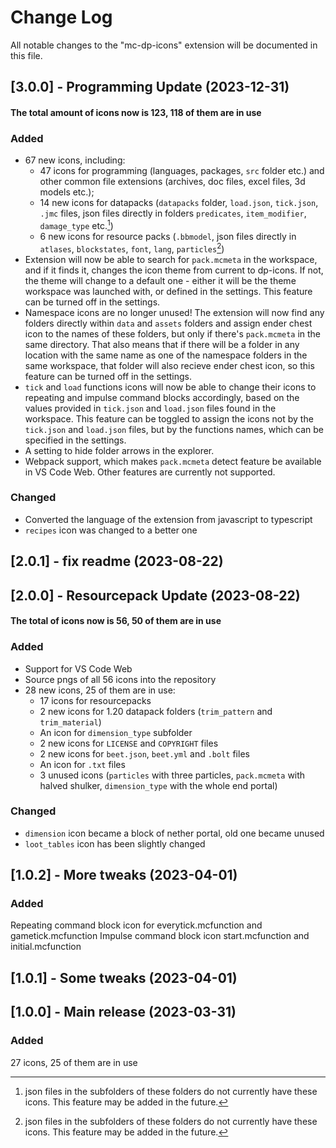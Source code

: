 # Change Log

All notable changes to the "mc-dp-icons" extension will be documented in this file.

## [3.0.0] - Programming Update (2023-12-31)
#### The total amount of icons now is 123, 118 of them are in use
### Added
- 67 new icons, including:
    - 47 icons for programming (languages, packages, `src` folder etc.) and other common file extensions (archives, doc files, excel files, 3d models etc.);
    - 14 new icons for datapacks (`datapacks` folder, `load.json`, `tick.json`, `.jmc` files, json files directly in folders `predicates`, `item_modifier`, `damage_type` etc.[^1])
    - 6 new icons for resource packs (`.bbmodel`, json files directly in `atlases`, `blockstates`, `font`, `lang`, `particles`[^1])
- Extension will now be able to search for `pack.mcmeta` in the workspace, and if it finds it, changes the icon theme from current to dp-icons. If not, the theme will change to a default one - either it will be the theme workspace was launched with, or defined in the settings. This feature can be turned off in the settings. 
- Namespace icons are no longer unused! The extension will now find any folders directly within `data` and `assets` folders and assign ender chest icon to the names of these folders, but only if there's `pack.mcmeta` in the same directory. That also means that if there will be a folder in any location with the same name as one of the namespace folders in the same workspace, that folder will also recieve ender chest icon, so this feature can be turned off in the settings.
- `tick` and `load` functions icons will now be able to change their icons to repeating and impulse command blocks accordingly, based on the values provided in `tick.json` and `load.json` files found in the workspace. This feature can be toggled to assign the icons not by the `tick.json` and `load.json` files, but by the functions names, which can be specified in the settings.
- A setting to hide folder arrows in the explorer.
- Webpack support, which makes `pack.mcmeta` detect feature be available in VS Code Web. Other features are currently not supported.

[^1]: json files in the subfolders of these folders do not currently have these icons. This feature may be added in the future.
### Changed
- Converted the language of the extension from javascript to typescript
- `recipes` icon was changed to a better one

## [2.0.1] - fix readme (2023-08-22)

## [2.0.0] - Resourcepack Update (2023-08-22)
#### The total of icons now is 56, 50 of them are in use
### Added
- Support for VS Code Web
- Source pngs of all 56 icons into the repository
- 28 new icons, 25 of them are in use:
    - 17 icons for resourcepacks
    - 2 new icons for 1.20 datapack folders (`trim_pattern` and `trim_material`)
    - An icon for `dimension_type` subfolder
    - 2 new icons for `LICENSE` and `COPYRIGHT` files
    - 2 new icons for `beet.json`, `beet.yml` and `.bolt` files
    - An icon for `.txt` files
    - 3 unused icons (`particles` with three particles, `pack.mcmeta` with halved shulker, `dimension_type` with the whole end portal)
### Changed
- `dimension` icon became a block of nether portal, old one became unused
- `loot_tables` icon has been slightly changed

## [1.0.2] - More tweaks (2023-04-01)
### Added
Repeating command block icon for everytick.mcfunction and gametick.mcfunction
Impulse command block icon start.mcfunction and initial.mcfunction

## [1.0.1] - Some tweaks (2023-04-01)

## [1.0.0] - Main release (2023-03-31)
### Added
27 icons, 25 of them are in use